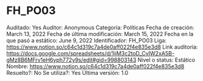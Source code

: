 # FH_PO03

Auditado: Yes
Auditor: Anonymous
Categoría: Políticas
Fecha de creación: March 13, 2022
Fecha de última modificación: March 15, 2022
Fecha en la que pasó a estático: June 9, 2022
Identificador: FH_PO03
Liga: https://www.notion.so/c64c1d319c7a4de0aff022f4e835e3d8 
Link auditoría: https://docs.google.com/spreadsheets/d/1ijM3c2toD_CvIW2xA5B-gMz8B6MFrv1eH6yph772y9s/edit#gid=998803143
Nivel o status: Estático
Nombre: https://www.notion.so/c64c1d319c7a4de0aff022f4e835e3d8 
Resuelto?: No
Se utiliza?: Yes
Última versión: 1.0